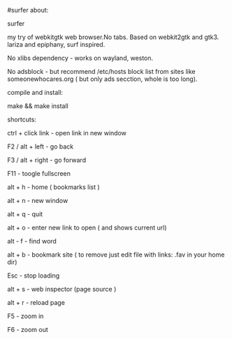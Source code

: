 #surfer
about:

surfer

my try of webkitgtk web browser.No tabs.  Based on webkit2gtk and gtk3.
lariza and epiphany, surf inspired.

No xlibs dependency - works on wayland, weston.

No adsblock - but recommend /etc/hosts block  list from  sites like someonewhocares.org ( but only ads secction, whole is too long).


compile  and install: 

make && make install

shortcuts:


ctrl + click link - open link in new window

F2 / alt + left - go back

F3 / alt + right - go forward

F11 - toogle fullscreen

alt + h  -  home ( bookmarks list )
 
alt + n - new window

alt + q - quit

alt + o - enter new link to open ( and shows current url)

alt - f - find word

alt + b - bookmark site ( to remove just edit file with links:  .fav 
in your home dir)   

Esc - stop loading

alt + s - web inspector (page  source )

alt + r - reload page

F5 - zoom in

F6 - zoom out
